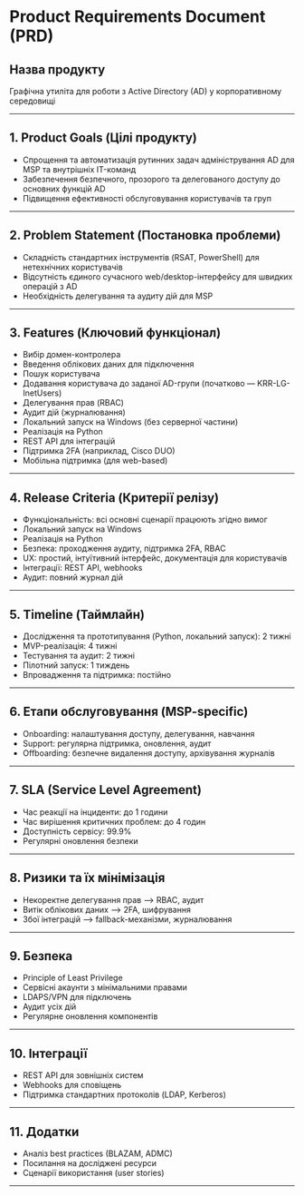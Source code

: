 # Product Requirements Document (PRD)

## Назва продукту
Графічна утиліта для роботи з Active Directory (AD) у корпоративному середовищі

---

## 1. Product Goals (Цілі продукту)
- Спрощення та автоматизація рутинних задач адміністрування AD для MSP та внутрішніх IT-команд
- Забезпечення безпечного, прозорого та делегованого доступу до основних функцій AD
- Підвищення ефективності обслуговування користувачів та груп

---

## 2. Problem Statement (Постановка проблеми)
- Складність стандартних інструментів (RSAT, PowerShell) для нетехнічних користувачів
- Відсутність єдиного сучасного web/desktop-інтерфейсу для швидких операцій з AD
- Необхідність делегування та аудиту дій для MSP

---

## 3. Features (Ключовий функціонал)
- Вибір домен-контролера
- Введення облікових даних для підключення
- Пошук користувача
- Додавання користувача до заданої AD-групи (початково — KRR-LG-InetUsers)
- Делегування прав (RBAC)
- Аудит дій (журналювання)
- Локальний запуск на Windows (без серверної частини)
- Реалізація на Python
- REST API для інтеграцій
- Підтримка 2FA (наприклад, Cisco DUO)
- Мобільна підтримка (для web-based)

---

## 4. Release Criteria (Критерії релізу)
- Функціональність: всі основні сценарії працюють згідно вимог
- Локальний запуск на Windows
- Реалізація на Python
- Безпека: проходження аудиту, підтримка 2FA, RBAC
- UX: простий, інтуїтивний інтерфейс, документація для користувачів
- Інтеграції: REST API, webhooks
- Аудит: повний журнал дій

---

## 5. Timeline (Таймлайн)
- Дослідження та прототипування (Python, локальний запуск): 2 тижні
- MVP-реалізація: 4 тижні
- Тестування та аудит: 2 тижні
- Пілотний запуск: 1 тиждень
- Впровадження та підтримка: постійно

---

## 6. Етапи обслуговування (MSP-specific)
- Onboarding: налаштування доступу, делегування, навчання
- Support: регулярна підтримка, оновлення, аудит
- Offboarding: безпечне видалення доступу, архівування журналів

---

## 7. SLA (Service Level Agreement)
- Час реакції на інциденти: до 1 години
- Час вирішення критичних проблем: до 4 годин
- Доступність сервісу: 99.9%
- Регулярні оновлення безпеки

---

## 8. Ризики та їх мінімізація
- Некоректне делегування прав —> RBAC, аудит
- Витік облікових даних —> 2FA, шифрування
- Збої інтеграцій —> fallback-механізми, журналювання

---

## 9. Безпека
- Principle of Least Privilege
- Сервісні акаунти з мінімальними правами
- LDAPS/VPN для підключень
- Аудит усіх дій
- Регулярне оновлення компонентів

---

## 10. Інтеграції
- REST API для зовнішніх систем
- Webhooks для сповіщень
- Підтримка стандартних протоколів (LDAP, Kerberos)

---

## 11. Додатки
- Аналіз best practices (BLAZAM, ADMC)
- Посилання на досліджені ресурси
- Сценарії використання (user stories)

---